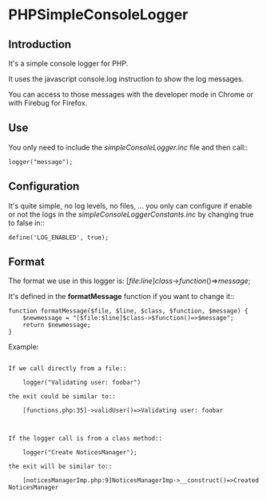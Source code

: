 PHPSimpleConsoleLogger
======================
Introduction
--------------
It's a simple console logger for PHP.

It uses the javascript console.log instruction to show the log messages.

You can access to those messages with the developer mode in Chrome or with Firebug for Firefox.

Use
----
You only need to include the *simpleConsoleLogger.inc* file and then call::

    logger("message");

Configuration
---------------
It's quite simple, no log levels, no files, ... you only can configure if enable or not the logs in the *simpleConsoleLoggerConstants.inc* by changing true to false in::

    define('LOG_ENABLED', true);

Format
--------
The format we use in this logger is: [*file*:*line*]*class*->*function*()=>*message*;

It's defined in the **formatMessage** function if you want to change it::

    function formatMessage($file, $line, $class, $function, $message) {
        $newmessage = "[$file:$line]$class->$function()=>$message";
        return $newmessage;	
    }


Example:
~~~~~~

If we call directly from a file::

    logger("Validating user: foobar")

the exit could be similar to::

    [functions.php:35]->validUser()=>Validating user: foobar



If the logger call is from a class method::

	logger("Create NoticesManager");

the exit will be similar to::

    [noticesManagerImp.php:9]NoticesManagerImp->__construct()=>Created NoticesManager